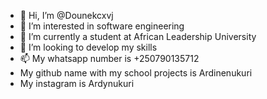 - 👋 Hi, I’m @Dounekcxvj
- 👀 I’m interested in software engineering
- 🌱 I’m currently a student at African Leadership University
- 💞️ I’m looking to develop my skills
- 📫 My whatsapp number is +250790135712
- My github name with my school projects is Ardinenukuri
- My instagram is Ardynukuri
